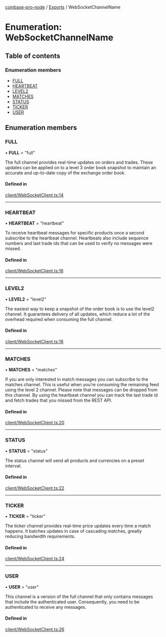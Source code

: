 [coinbase-pro-node](../README.md) / [Exports](../modules.md) / WebSocketChannelName

# Enumeration: WebSocketChannelName

## Table of contents

### Enumeration members

- [FULL](websocketchannelname.md#full)
- [HEARTBEAT](websocketchannelname.md#heartbeat)
- [LEVEL2](websocketchannelname.md#level2)
- [MATCHES](websocketchannelname.md#matches)
- [STATUS](websocketchannelname.md#status)
- [TICKER](websocketchannelname.md#ticker)
- [USER](websocketchannelname.md#user)

## Enumeration members

### FULL

• **FULL** = "full"

The full channel provides real-time updates on orders and trades. These updates can be applied on to a level 3 order book snapshot to maintain an accurate and up-to-date copy of the exchange order book.

#### Defined in

[client/WebSocketClient.ts:14](https://github.com/bennycode/coinbase-pro-node/blob/4fcd15c/src/client/WebSocketClient.ts#L14)

---

### HEARTBEAT

• **HEARTBEAT** = "heartbeat"

To receive heartbeat messages for specific products once a second subscribe to the heartbeat channel. Heartbeats also include sequence numbers and last trade ids that can be used to verify no messages were missed.

#### Defined in

[client/WebSocketClient.ts:16](https://github.com/bennycode/coinbase-pro-node/blob/4fcd15c/src/client/WebSocketClient.ts#L16)

---

### LEVEL2

• **LEVEL2** = "level2"

The easiest way to keep a snapshot of the order book is to use the level2 channel. It guarantees delivery of all updates, which reduce a lot of the overhead required when consuming the full channel.

#### Defined in

[client/WebSocketClient.ts:18](https://github.com/bennycode/coinbase-pro-node/blob/4fcd15c/src/client/WebSocketClient.ts#L18)

---

### MATCHES

• **MATCHES** = "matches"

If you are only interested in match messages you can subscribe to the matches channel. This is useful when you’re consuming the remaining feed using the level 2 channel. Please note that messages can be dropped from this channel. By using the heartbeat channel you can track the last trade id and fetch trades that you missed from the REST API.

#### Defined in

[client/WebSocketClient.ts:20](https://github.com/bennycode/coinbase-pro-node/blob/4fcd15c/src/client/WebSocketClient.ts#L20)

---

### STATUS

• **STATUS** = "status"

The status channel will send all products and currencies on a preset interval.

#### Defined in

[client/WebSocketClient.ts:22](https://github.com/bennycode/coinbase-pro-node/blob/4fcd15c/src/client/WebSocketClient.ts#L22)

---

### TICKER

• **TICKER** = "ticker"

The ticker channel provides real-time price updates every time a match happens. It batches updates in case of cascading matches, greatly reducing bandwidth requirements.

#### Defined in

[client/WebSocketClient.ts:24](https://github.com/bennycode/coinbase-pro-node/blob/4fcd15c/src/client/WebSocketClient.ts#L24)

---

### USER

• **USER** = "user"

This channel is a version of the full channel that only contains messages that include the authenticated user. Consequently, you need to be authenticated to receive any messages.

#### Defined in

[client/WebSocketClient.ts:26](https://github.com/bennycode/coinbase-pro-node/blob/4fcd15c/src/client/WebSocketClient.ts#L26)
